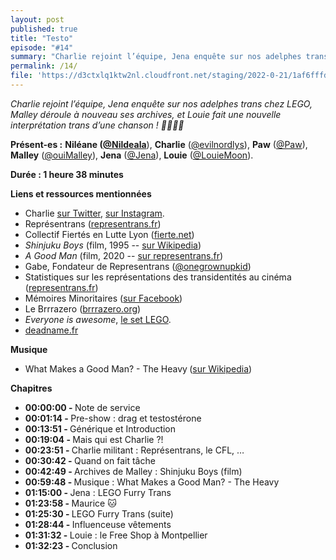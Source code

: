 ```yaml
---
layout: post
published: true
title: "Testo"
episode: "#14"
summary: "Charlie rejoint l’équipe, Jena enquête sur nos adelphes trans chez LEGO, Malley déroule à nouveau ses archives, et Louie fait une nouvelle interprétation trans d’une chanson ! 🎥🎤🏳️‍⚧️"
permalink: /14/
file: 'https://d3ctxlq1ktw2nl.cloudfront.net/staging/2022-0-21/1af6fffd-b41e-70c1-2719-2700347c5db0.mp3'
---
```

<p><em>Charlie rejoint l’équipe, Jena enquête sur nos adelphes trans chez LEGO, Malley déroule à nouveau ses archives, et Louie fait une nouvelle interprétation trans d’une chanson ! 🎥🎤🏳️‍⚧️</em></p>

<!--more-->

<p><strong>Présent-es :</strong> 
<strong>Niléane (<a href="https://twitter.com/Nildeala">@Nildeala</strong></a>), 
<strong>Charlie</strong> (<a href="https://twitter.com/evilnordlys">@evilnordlys</a>), 
<strong>Paw</strong> (<a href="https://eldritch.cafe/@paw">@Paw</a>), 
<strong>Malley</strong> (<a href="https://twitter.com/ouiMalley">@ouiMalley</a>), 
<strong>Jena</strong> (<a href="https://eldritch.cafe/@jena">@Jena</a>), 
<strong>Louie</strong> (<a href="https://mastodon.gamedev.place/@LouieMoon">@LouieMoon</a>).</p>
<p><strong>Durée : 1 heure 38 minutes</strong></p>
<p><strong>Liens et ressources mentionnées</strong></p>
<ul>
  <li>Charlie <a href="https://twitter.com/evilnordlys">sur Twitter</a>, <a href="https://instagram.com/ch_fbr">sur Instagram</a>.</li>
  <li>Représentrans (<a href="https://representrans.fr/">representrans.fr</a>)</li>
  <li>Collectif Fiertés en Lutte Lyon (<a href="https://www.fierte.net/">fierte.net</a>)</li>
  <li><em>Shinjuku Boys </em>(film, 1995 -- <a href="https://fr.wikipedia.org/wiki/Shinjuku_Boys">sur Wikipedia</a>)</li>
  <li><em>A Good Man </em>(film, 2020 -- <a href="https://representrans.fr/cis-gaze/a-good-man/">sur representrans.fr</a>)</li>
  <li>Gabe, Fondateur de Representrans (<a href="https://twitter.com/onegrownupkid">@onegrownupkid</a>)</li>
  <li>Statistiques sur les représentations des transidentités au cinéma (<a href="https://representrans.fr/2020/11/09/statistiques-sur-les-representations-de-la-transidentite-au-cinema/">representrans.fr</a>)</li>
  <li>Mémoires Minoritaires (<a href="https://www.facebook.com/memoiresminoritaires/">sur Facebook</a>)</li>
  <li>Le Brrrazero (<a href="https://brrrazero.org/">brrrazero.org</a>)</li>
  <li><em>Everyone is awesome</em>, <a href="https://www.lego.com/en-us/product/everyone-is-awesome-40516">le set LEGO</a>.</li>
  <li><a href="http://deadname.fr">deadname.fr</a></li>
</ul>
<p><strong>Musique</strong></p>
<ul>
  <li>What Makes a Good Man? - The Heavy<strong> </strong>(<a href="https://en.wikipedia.org/wiki/What_Makes_a_Good_Man%3F">sur Wikipedia</a>)</li>
</ul>
<p><strong>Chapitres</strong></p>
<ul>
  <li><strong>00:00:00 - </strong>Note de service</li>
  <li><strong>00:01:14 - </strong>Pre-show : drag et testostérone</li>
  <li><strong>00:13:51 - </strong>Générique et Introduction</li>
  <li><strong>00:19:04 - </strong>Mais qui est Charlie ?!</li>
  <li><strong>00:23:51 - </strong>Charlie militant : Représentrans, le CFL, …</li>
  <li><strong>00:30:42 - </strong>Quand on fait tâche</li>
  <li><strong>00:42:49 - </strong>Archives de Malley : Shinjuku Boys (film)</li>
  <li><strong>00:59:48 - </strong>Musique : What Makes a Good Man? - The Heavy</li>
  <li><strong>01:15:00 - </strong>Jena : LEGO Furry Trans</li>
  <li><strong>01:23:58 - </strong>Maurice 🐱</li>
  <li><strong>01:25:30 - </strong>LEGO Furry Trans (suite)</li>
  <li><strong>01:28:44 - </strong>Influenceuse vêtements</li>
  <li><strong>01:31:32 - </strong>Louie : le Free Shop à Montpellier</li>
  <li><strong>01:32:23 - </strong>Conclusion</li>
</ul>